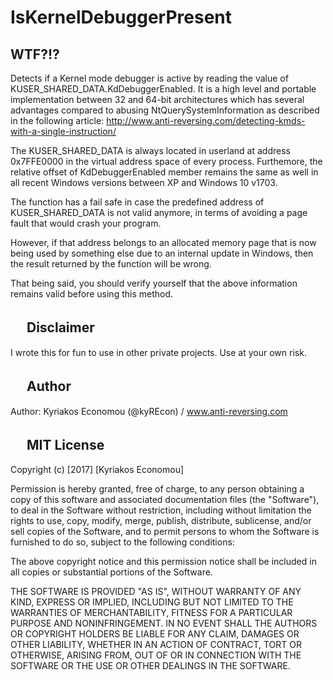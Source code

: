 # IsKernelDebuggerPresent

WTF?!?
------
Detects if a Kernel mode debugger is active by reading the value of KUSER_SHARED_DATA.KdDebuggerEnabled. 
It is a high level and portable implementation  between 32 and 64-bit architectures which has several
advantages compared to abusing NtQuerySystemInformation as described in the following article:
http://www.anti-reversing.com/detecting-kmds-with-a-single-instruction/

The KUSER_SHARED_DATA is always located in userland at address 0x7FFE0000 in the virtual
address space of every process. Furthemore, the relative offset of KdDebuggerEnabled member
remains the same as well in all recent Windows versions between XP and Windows 10 v1703.

The function has a fail safe in case the predefined address of KUSER_SHARED_DATA is not valid
anymore, in terms of avoiding a page fault that would crash your program.

However, if that address belongs to an allocated memory page that is now being used by something
else due to an internal update in Windows, then the result returned by the function will be wrong.

That being said, you should verify yourself that the above information remains valid before
using this method.

　
Disclaimer
----------
I wrote this for fun to use in other private projects. Use at your own risk.

　
Author
------
Author: Kyriakos Economou (@kyREcon) / www.anti-reversing.com

　
MIT License
-----------

Copyright (c) [2017] [Kyriakos Economou]

Permission is hereby granted, free of charge, to any person obtaining a copy
of this software and associated documentation files (the "Software"), to deal
in the Software without restriction, including without limitation the rights
to use, copy, modify, merge, publish, distribute, sublicense, and/or sell
copies of the Software, and to permit persons to whom the Software is
furnished to do so, subject to the following conditions:

The above copyright notice and this permission notice shall be included in all
copies or substantial portions of the Software.

THE SOFTWARE IS PROVIDED "AS IS", WITHOUT WARRANTY OF ANY KIND, EXPRESS OR
IMPLIED, INCLUDING BUT NOT LIMITED TO THE WARRANTIES OF MERCHANTABILITY,
FITNESS FOR A PARTICULAR PURPOSE AND NONINFRINGEMENT. IN NO EVENT SHALL THE
AUTHORS OR COPYRIGHT HOLDERS BE LIABLE FOR ANY CLAIM, DAMAGES OR OTHER
LIABILITY, WHETHER IN AN ACTION OF CONTRACT, TORT OR OTHERWISE, ARISING FROM,
OUT OF OR IN CONNECTION WITH THE SOFTWARE OR THE USE OR OTHER DEALINGS IN THE
SOFTWARE.

